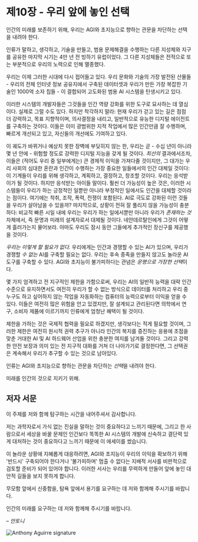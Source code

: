 # 제10장 - 우리 앞에 놓인 선택

인간의 미래를 보존하기 위해, 우리는 AGI와 초지능으로 향하는 관문을 차단하는 선택을 내려야 한다.

인류가 말하고, 생각하고, 기술을 만들고, 범용 문제해결을 수행하는 다른 지성체와 지구를 공유한 마지막 시기는 4만 년 전 빙하기 유럽이었다. 그 다른 지성체들은 전적으로 또는 부분적으로 우리의 노력으로 인해 멸종했다.

우리는 이제 그러한 시대에 다시 접어들고 있다. 우리 문화와 기술의 가장 발전된 산물들 - 우리의 전체 인터넷 정보 공유지에서 구축된 데이터셋과 우리가 만든 가장 복잡한 기술인 1000억 소자 칩들 - 이 결합되어 고도화된 범용 AI 시스템을 탄생시키고 있다.

이러한 시스템의 개발자들은 그것들을 인간 역량 강화를 위한 도구로 묘사하는 데 열심이다. 실제로 그럴 수도 있다. 하지만 착각하지 말라: 현재 우리가 걷고 있는 길은 점점 더 강력하고, 목표 지향적이며, 의사결정을 내리고, 일반적으로 유능한 디지털 에이전트를 구축하는 것이다. 이들은 이미 광범위한 지적 작업에서 많은 인간만큼 잘 수행하며, 빠르게 개선되고 있고, 자신들의 개선에도 기여하고 있다.

이 궤도가 바뀌거나 예상치 못한 장벽에 부딪히지 않는 한, 우리는 곧 - 수십 년이 아니라 몇 년 안에 - 위험할 정도로 강력한 디지털 지능을 갖게 될 것이다. *최선의* 결과에서조차, 이들은 (적어도 우리 중 일부에게는) 큰 경제적 이익을 가져다줄 것이지만, 그 대가는 우리 사회의 심대한 혼란과 인간이 수행하는 가장 중요한 일들에서의 인간 대체일 것이다: 이 기계들이 우리를 위해 생각하고, 계획하고, 결정하고, 창조할 것이다. 우리는 응석받이가 될 것이다. 하지만 응석받는 아이들 말이다. 훨씬 더 가능성이 높은 것은, 이러한 시스템들이 우리가 하는 긍정적인 일뿐만 아니라 부정적인 일에서도 인간을 대체할 것이라는 점이다. 여기에는 착취, 조작, 폭력, 전쟁이 포함된다. AI로 극도로 강화된 이런 것들을 우리가 살아남을 수 있을까? 마지막으로, 상황이 전혀 잘 풀리지 않을 가능성이 충분하다: 비교적 빠른 시일 내에 우리는 우리가 하는 일에서뿐만 아니라 우리가 *존재하는 것* 자체에서, 즉 문명과 미래의 설계자로서 대체될 것이다. 네안데르탈인에게 그것이 어떻게 흘러가는지 물어보라. 아마도 우리도 잠시 동안 그들에게 추가적인 장신구를 제공했을 것이다.

*우리는 이렇게 할 필요가 없다.* 우리에게는 인간과 경쟁할 수 있는 AI가 있으며, 우리가 경쟁할 *수 없는* AI를 구축할 필요는 없다. 우리는 후속 종족을 만들지 않고도 놀라운 AI 도구를 구축할 수 있다. AGI와 초지능이 불가피하다는 관념은 *운명으로 가장한 선택*이다.

몇 가지 엄격하고 전 지구적인 제한을 가함으로써, 우리는 AI의 일반적 능력을 대략 인간 수준으로 유지하면서도 여전히 우리가 할 수 없는 방식으로 데이터를 처리하고 우리 중 누구도 하고 싶어하지 않는 작업을 자동화하는 컴퓨터의 능력으로부터 이익을 얻을 수 있다. 이들은 여전히 많은 위험을 안고 있겠지만, 잘 설계되고 관리된다면 의학에서 연구, 소비자 제품에 이르기까지 인류에게 엄청난 혜택이 될 것이다.

제한을 가하는 것은 국제적 협력을 필요로 하겠지만, 생각보다는 적게 필요할 것이며, 그러한 제한은 여전히 원시적 권력 추구가 아니라 인간의 복지를 증진하는 응용에 초점을 맞춘 거대한 AI 및 AI 하드웨어 산업을 위한 충분한 여지를 남겨둘 것이다. 그리고 강력한 안전 보장과 의미 있는 전 지구적 대화를 거쳐 더 나아가기로 결정한다면, 그 선택권은 계속해서 우리가 추구할 수 있는 것으로 남아있다.

인류는 AGI와 초지능으로 향하는 관문을 차단하는 *선택*을 내려야 한다.

미래를 인간의 것으로 지키기 위해.

## 저자 서문

이 주제를 저와 함께 탐구하는 시간을 내어주셔서 감사합니다.

저는 과학자로서 가식 없는 진실을 말하는 것이 중요하다고 느끼기 때문에, 그리고 한 사람으로서 세상을 바꿀 문제인 인간보다 똑똑한 AI 시스템의 개발에 신속하고 결단력 있게 대처하는 것이 중요하다고 느끼기 때문에 이 에세이를 썼습니다.

이 놀라운 상황에 지혜롭게 대응하려면, AGI와 초지능이 우리의 이익을 확보하기 위해 '반드시' 구축되어야 한다거나 '불가피하며' 멈출 수 없다는 지배적 서사를 비판적으로 검토할 준비가 되어 있어야 합니다. 이러한 서사는 우리를 무력하게 만들어 앞에 놓인 대안적 길들을 보지 못하게 합니다.

무모함 앞에서 신중함을, 탐욕 앞에서 용기를 요구하는 데 저와 함께해 주시기를 바랍니다.

인간의 미래를 요구하는 데 저와 함께해 주시기를 바랍니다.

*– 안토니*

![Anthony Aguirre signature](https://keepthefuturehuman.ai/essay/_next/image?url=https%3A%2F%2Fkeepthefuturehuman.ai%2Fwp-content%2Fuploads%2F2025%2F02%2FAnthony-Aguirre-signature-300x84.png&w=3840&q=75)